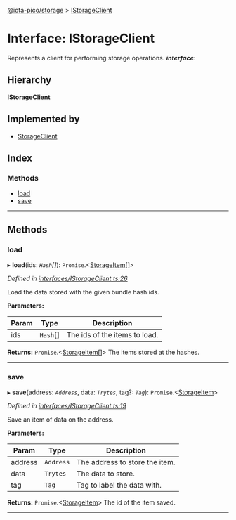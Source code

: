 [@iota-pico/storage](../README.md) > [IStorageClient](../interfaces/istorageclient.md)

# Interface: IStorageClient

Represents a client for performing storage operations.
*__interface__*: 

## Hierarchy

**IStorageClient**

## Implemented by

* [StorageClient](../classes/storageclient.md)

## Index

### Methods

* [load](istorageclient.md#load)
* [save](istorageclient.md#save)

---

## Methods

<a id="load"></a>

###  load

▸ **load**(ids: *`Hash`[]*): `Promise`.<[StorageItem](../classes/storageitem.md)[]>

*Defined in [interfaces/IStorageClient.ts:26](https://github.com/iota-pico/storage/blob/2e37eb2/src/interfaces/IStorageClient.ts#L26)*

Load the data stored with the given bundle hash ids.

**Parameters:**

| Param | Type | Description |
| ------ | ------ | ------ |
| ids | `Hash`[]   |  The ids of the items to load. |

**Returns:** `Promise`.<[StorageItem](../classes/storageitem.md)[]>
The items stored at the hashes.

___

<a id="save"></a>

###  save

▸ **save**(address: *`Address`*, data: *`Trytes`*, tag?: *`Tag`*): `Promise`.<[StorageItem](../classes/storageitem.md)>

*Defined in [interfaces/IStorageClient.ts:19](https://github.com/iota-pico/storage/blob/2e37eb2/src/interfaces/IStorageClient.ts#L19)*

Save an item of data on the address.

**Parameters:**

| Param | Type | Description |
| ------ | ------ | ------ |
| address | `Address`   |  The address to store the item. |
| data | `Trytes`   |  The data to store. |
| tag | `Tag`   |  Tag to label the data with. |

**Returns:** `Promise`.<[StorageItem](../classes/storageitem.md)>
The id of the item saved.

___

